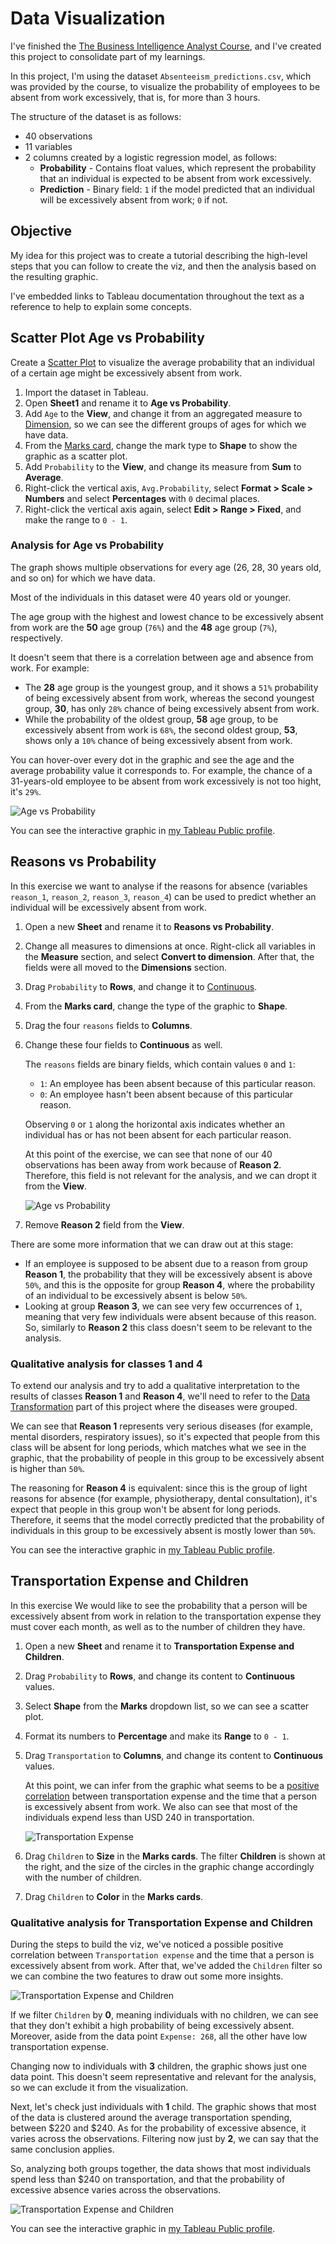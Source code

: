 # Data Visualization

I've finished the [The Business Intelligence Analyst Course](https://www.udemy.com/course/the-business-intelligence-analyst-course-2018/), and I've created this project to consolidate part of my learnings.

In this project, I'm using the dataset `Absenteeism_predictions.csv`, which was provided by the course, to visualize the probability of employees to be absent from work excessively, that is, for more than 3 hours.

The structure of the dataset is as follows:

* 40 observations
* 11 variables
* 2 columns created by a logistic regression model, as follows:
  * **Probability** - Contains float values, which represent the probability that an individual is expected to be absent from work excessively.
  * **Prediction** - Binary field: `1` if the model predicted that an individual will be excessively absent from work; `0` if not.

## Objective

My idea for this project was to create a tutorial describing the high-level steps that you can follow to create the viz, and then the analysis based on the resulting graphic.

I've embedded links to Tableau documentation throughout the text as a reference to help to explain some concepts.

## Scatter Plot Age vs Probability

Create a [Scatter Plot](https://help.tableau.com/current/pro/desktop/en-us/buildexamples_scatter.htm) to visualize the average probability that an individual of a certain age might be excessively absent from work.

1. Import the dataset in Tableau.
2. Open **Sheet1** and rename it to **Age vs Probability**.
3. Add `Age` to the **View**, and change it from an aggregated measure to [Dimension](https://help.tableau.com/current/pro/desktop/en-us/datafields_typesandroles.htm), so we can see the different groups of ages for which we have data.
4. From the [Marks card](https://help.tableau.com/current/pro/desktop/en-gb/buildmanual_shelves.htm#marks-card), change the mark type to **Shape** to show the graphic as a scatter plot.
5. Add `Probability` to the **View**, and change its measure from **Sum** to **Average**.
6. Right-click the vertical axis, `Avg.Probability`, select **Format > Scale > Numbers** and select **Percentages** with `0` decimal places.
7. Right-click the vertical axis again, select **Edit > Range > Fixed**, and make the range to `0 - 1`.

### Analysis for Age vs Probability

The graph shows multiple observations for every age (26, 28, 30 years old, and so on) for which we have data.

Most of the individuals in this dataset were 40 years old or younger.

The age group with the highest and lowest chance to be excessively absent from work are the **50** age group (`76%`) and the **48** age group (`7%`), respectively.

It doesn't seem that there is a correlation between age and absence from work. For example:

* The **28** age group is the youngest group, and it shows a `51%` probability of being excessively absent from work, whereas the second youngest group, **30**, has only `28%` chance of being excessively absent from work.
* While the probability of the oldest group, **58** age group, to be excessively absent from work is `68%`, the second oldest group, **53**, shows only a `10%` chance of being excessively absent from work.

You can hover-over every dot in the graphic and see the age and the average probability value it corresponds to. For example, the chance of a 31-years-old employee to be absent from work excessively is not too hight, it's `29%`.

![Age vs Probability](/tableau_BIDA/images/ageprobability.png)

You can see the interactive graphic in [my Tableau Public profile](https://tabsoft.co/2OVxq6r).

## Reasons vs Probability

In this exercise we want to analyse if the reasons for absence (variables `reason_1`, `reason_2`, `reason_3`, `reason_4`) can be used to predict whether an individual will be excessively absent from work.

1. Open a new **Sheet** and rename it to **Reasons vs Probability**.
2. Change all measures to dimensions at once. Right-click all variables in the **Measure** section, and select **Convert to dimension**. After that, the fields were all moved to the **Dimensions** section.
3. Drag `Probability` to **Rows**, and change it to [Continuous](https://help.tableau.com/current/pro/desktop/en-gb/datafields_typesandroles.htm#blue-versus-green-fields).
4. From the **Marks card**, change the type of the graphic to **Shape**.
5. Drag the four `reasons` fields to **Columns**.
6. Change these four fields to **Continuous** as well.

    The `reasons` fields are binary fields, which contain values `0` and `1`:

    * `1`: An employee has been absent because of this particular reason.
    * `0`: An employee hasn't been absent because of this particular reason.

    Observing `0` or `1` along the horizontal axis indicates whether an individual has or has not been absent for each particular reason.

    At this point of the exercise, we can see that none of our 40 observations has been away from work because of **Reason 2**. Therefore, this field is not relevant for the analysis, and we can dropt it from the **View**.

    ![Age vs Probability](/tableau_BIDA/images/reasonprobability_R2.png)
7. Remove **Reason 2** field from the **View**.

There are some more information that we can draw out at this stage:

* If an employee is supposed to be absent due to a reason from group **Reason 1**, the probability that they will be excessively absent is above `50%`, and this is the opposite for group **Reason 4**, where the probability of an individual to be excessively absent is below `50%`.
* Looking at group **Reason 3**, we can see very few occurrences of `1`, meaning that very few individuals were absent because of this reason. So, similarly to **Reason 2** this class doesn't seem to be relevant to the analysis.

### Qualitative analysis for classes 1 and 4

To extend our analysis and try to add a qualitative interpretation to the results of classes **Reason 1** and **Reason 4**, we'll need to refer to the [Data Transformation](../python_BIDA#variable-reason-for-absence) part of this project where the diseases were grouped.

We can see that **Reason 1** represents very serious diseases (for example, mental disorders, respiratory issues), so it's expected that people from this class will be absent for long periods, which matches what we see in the graphic, that the probability of people in this group to be excessively absent is higher than `50%`.

The reasoning for **Reason 4** is equivalent: since this is the group of light reasons for absence (for example, physiotherapy, dental consultation), it's expect that people in this group won't be absent for long periods. Therefore, it seems that the model correctly predicted that the probability of individuals in this group to be excessively absent is mostly lower than `50%`.

You can see the interactive graphic in [my Tableau Public profile](https://tabsoft.co/2OVxq6r).

## Transportation Expense and Children

In this exercise We would like to see the probability that a person will be excessively absent from work in relation to the transportation expense they must cover each month, as well as to the number of children they have.

1. Open a new **Sheet** and rename it to **Transportation Expense and Children**.
2. Drag `Probability` to **Rows**, and change its content to **Continuous** values.
3. Select **Shape** from the **Marks** dropdown list, so we can see a scatter plot.
4. Format its numbers to **Percentage** and make its **Range** to `0 - 1`.
5. Drag `Transportation` to **Columns**, and change its content to **Continuous** values.

    At this point, we can infer from the graphic what seems to be a [positive correlation](https://bit.ly/3vRyUPO) between transportation expense and the time that a person is excessively absent from work. We also can see that most of the individuals expend less than USD 240 in transportation.

    ![Transportation Expense](/tableau_BIDA/images/Transp_prob.png)
6. Drag `Children` to **Size** in the **Marks cards**.
    The filter **Children** is shown at the right, and the size of the circles in the graphic change accordingly with the number of children.
7. Drag `Children` to **Color** in the **Marks cards**.

### Qualitative analysis for Transportation Expense and Children

During the steps to build the viz, we've noticed a possible positive correlation between `Transportation expense` and the time that a person is excessively absent from work. After that, we've added the `Children` filter so we can combine the two features to draw out some more insights.

![Transportation Expense and Children](/tableau_BIDA/images/TranspChild_probab.png)

If we filter `Children` by **0**, meaning individuals with no children, we can see that they don't exhibit a high probability of being excessively absent. Moreover, aside from the data point `Expense: 268`, all the other have low transportation expense.

Changing now to individuals with **3** children, the graphic shows just one data point. This doesn't seem representative and relevant for the analysis, so we can exclude it from the visualization.

Next, let's check just individuals with **1** child. The graphic shows that most of the data is clustered around the average transportation spending, between $220 and $240. As for the probability of excessive absence, it varies across the observations. Filtering now just by **2**, we can say that the same conclusion applies.

So, analyzing both groups together, the data shows that most individuals spend less than $240 on transportation, and that the probability of excessive absence varies across the observations.

![Transportation Expense and Children](/tableau_BIDA/images/TranspChild12_probab.png)

You can see the interactive graphic in [my Tableau Public profile](https://tabsoft.co/3lJZDJk).
